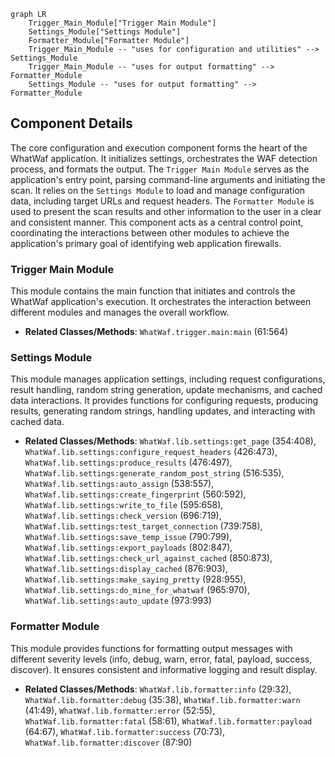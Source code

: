 ```mermaid
graph LR
    Trigger_Main_Module["Trigger Main Module"]
    Settings_Module["Settings Module"]
    Formatter_Module["Formatter Module"]
    Trigger_Main_Module -- "uses for configuration and utilities" --> Settings_Module
    Trigger_Main_Module -- "uses for output formatting" --> Formatter_Module
    Settings_Module -- "uses for output formatting" --> Formatter_Module
```

## Component Details

The core configuration and execution component forms the heart of the WhatWaf application. It initializes settings, orchestrates the WAF detection process, and formats the output. The `Trigger Main Module` serves as the application's entry point, parsing command-line arguments and initiating the scan. It relies on the `Settings Module` to load and manage configuration data, including target URLs and request headers. The `Formatter Module` is used to present the scan results and other information to the user in a clear and consistent manner. This component acts as a central control point, coordinating the interactions between other modules to achieve the application's primary goal of identifying web application firewalls.

### Trigger Main Module
This module contains the main function that initiates and controls the WhatWaf application's execution. It orchestrates the interaction between different modules and manages the overall workflow.
- **Related Classes/Methods**: `WhatWaf.trigger.main:main` (61:564)

### Settings Module
This module manages application settings, including request configurations, result handling, random string generation, update mechanisms, and cached data interactions. It provides functions for configuring requests, producing results, generating random strings, handling updates, and interacting with cached data.
- **Related Classes/Methods**: `WhatWaf.lib.settings:get_page` (354:408), `WhatWaf.lib.settings:configure_request_headers` (426:473), `WhatWaf.lib.settings:produce_results` (476:497), `WhatWaf.lib.settings:generate_random_post_string` (516:535), `WhatWaf.lib.settings:auto_assign` (538:557), `WhatWaf.lib.settings:create_fingerprint` (560:592), `WhatWaf.lib.settings:write_to_file` (595:658), `WhatWaf.lib.settings:check_version` (696:719), `WhatWaf.lib.settings:test_target_connection` (739:758), `WhatWaf.lib.settings:save_temp_issue` (790:799), `WhatWaf.lib.settings:export_payloads` (802:847), `WhatWaf.lib.settings:check_url_against_cached` (850:873), `WhatWaf.lib.settings:display_cached` (876:903), `WhatWaf.lib.settings:make_saying_pretty` (928:955), `WhatWaf.lib.settings:do_mine_for_whatwaf` (965:970), `WhatWaf.lib.settings:auto_update` (973:993)

### Formatter Module
This module provides functions for formatting output messages with different severity levels (info, debug, warn, error, fatal, payload, success, discover). It ensures consistent and informative logging and result display.
- **Related Classes/Methods**: `WhatWaf.lib.formatter:info` (29:32), `WhatWaf.lib.formatter:debug` (35:38), `WhatWaf.lib.formatter:warn` (41:49), `WhatWaf.lib.formatter:error` (52:55), `WhatWaf.lib.formatter:fatal` (58:61), `WhatWaf.lib.formatter:payload` (64:67), `WhatWaf.lib.formatter:success` (70:73), `WhatWaf.lib.formatter:discover` (87:90)